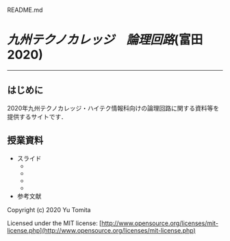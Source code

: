 README.md

# *九州テクノカレッジ　論理回路*(富田2020)
***
## はじめに
2020年九州テクノカレッジ・ハイテク情報科向けの論理回路に関する資料等を提供するサイトです．
## 授業資料
- スライド
    - []()
    - 
    - 
    - 
- 参考文献

Copyright (c) 2020 Yu Tomita

Licensed under the MIT license:
  [http://www.opensource.org/licenses/mit-license.php](http://www.opensource.org/licenses/mit-license.php)
